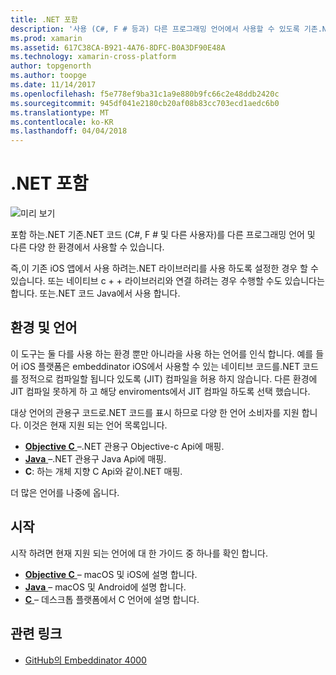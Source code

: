 ```yaml
---
title: .NET 포함
description: '사용 (C#, F # 등과) 다른 프로그래밍 언어에서 사용할 수 있도록 기존.NET 코드를 포함 하는.NET'
ms.prod: xamarin
ms.assetid: 617C38CA-B921-4A76-8DFC-B0A3DF90E48A
ms.technology: xamarin-cross-platform
author: topgenorth
ms.author: toopge
ms.date: 11/14/2017
ms.openlocfilehash: f5e778ef9ba31c1a9e880b9fc66c2e48ddb2420c
ms.sourcegitcommit: 945df041e2180cb20af08b83cc703ecd1aedc6b0
ms.translationtype: MT
ms.contentlocale: ko-KR
ms.lasthandoff: 04/04/2018
---
```

# <a name="net-embedding"></a>.NET 포함

![미리 보기](~/media/shared/preview.png)

포함 하는.NET 기존.NET 코드 (C#, F # 및 다른 사용자)를 다른 프로그래밍 언어 및 다른 다양 한 환경에서 사용할 수 있습니다.

즉,이 기존 iOS 앱에서 사용 하려는.NET 라이브러리를 사용 하도록 설정한 경우 할 수 있습니다.   또는 네이티브 c + + 라이브러리와 연결 하려는 경우 수행할 수도 있습니다는 합니다.   또는.NET 코드 Java에서 사용 합니다.

## <a name="environments-and-languages"></a>환경 및 언어

이 도구는 둘 다를 사용 하는 환경 뿐만 아니라을 사용 하는 언어를 인식 합니다.   예를 들어 iOS 플랫폼은 embeddinator iOS에서 사용할 수 있는 네이티브 코드를.NET 코드를 정적으로 컴파일할 됩니다 있도록 (JIT) 컴파일을 허용 하지 않습니다.  다른 환경에 JIT 컴파일 못하게 하 고 해당 enviroments에서 JIT 컴파일 하도록 선택 했습니다.

대상 언어의 관용구 코드로.NET 코드를 표시 하므로 다양 한 언어 소비자를 지원 합니다.   이것은 현재 지원 되는 언어 목록입니다.

- [**Objective C** ](objective-c/index.md) –.NET 관용구 Objective-c Api에 매핑.
- [**Java** ](android/index.md) –.NET 관용구 Java Api에 매핑.
- **C**: 하는 개체 지향 C Api와 같이.NET 매핑.

더 많은 언어를 나중에 옵니다.

## <a name="getting-started"></a>시작

시작 하려면 현재 지원 되는 언어에 대 한 가이드 중 하나를 확인 합니다.

- [**Objective C** ](get-started/objective-c/index.md) – macOS 및 iOS에 설명 합니다.
- [**Java** ](get-started/java/index.md) – macOS 및 Android에 설명 합니다.
- [**C** ](get-started/c.md) – 데스크톱 플랫폼에서 C 언어에 설명 합니다.


## <a name="related-links"></a>관련 링크

- [GitHub의 Embeddinator 4000](https://github.com/mono/Embeddinator-4000)
